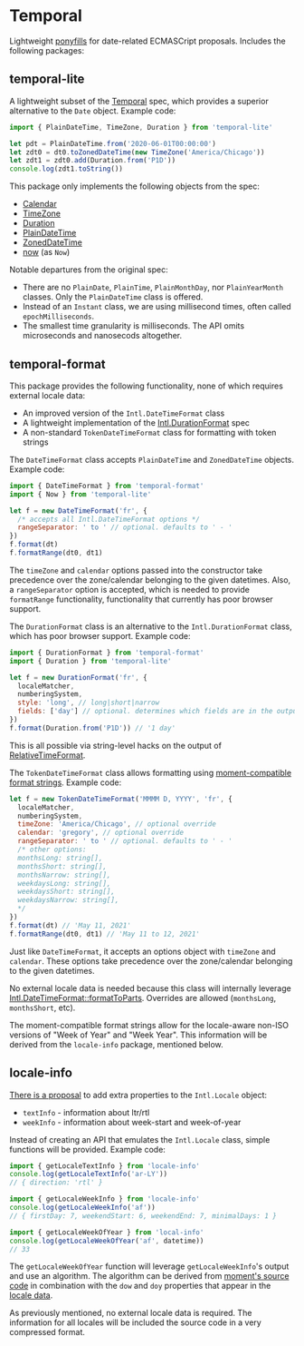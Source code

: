 
# Temporal

Lightweight [ponyfills](https://ponyfoo.com/articles/polyfills-or-ponyfills) for date-related ECMASCript proposals. Includes the following packages:


## temporal-lite

A lightweight subset of the [Temporal](https://tc39.es/proposal-temporal/docs/) spec, which provides a superior alternative to the `Date` object. Example code:

```js
import { PlainDateTime, TimeZone, Duration } from 'temporal-lite'

let pdt = PlainDateTime.from('2020-06-01T00:00:00')
let zdt0 = dt0.toZonedDateTime(new TimeZone('America/Chicago'))
let zdt1 = zdt0.add(Duration.from('P1D'))
console.log(zdt1.toString())
```

This package only implements the following objects from the spec:

- [Calendar](https://tc39.es/proposal-temporal/docs/calendar.html)
- [TimeZone](https://tc39.es/proposal-temporal/docs/timezone.html)
- [Duration](https://tc39.es/proposal-temporal/docs/duration.html)
- [PlainDateTime](https://tc39.es/proposal-temporal/docs/plaindatetime.html)
- [ZonedDateTime](https://tc39.es/proposal-temporal/docs/zoneddatetime.html)
- [now](https://tc39.es/proposal-temporal/docs/now.html) (as `Now`)

Notable departures from the original spec:

- There are no `PlainDate`, `PlainTime`, `PlainMonthDay`, nor `PlainYearMonth` classes. Only the `PlainDateTime` class is offered.
- Instead of an `Instant` class, we are using millisecond times, often called `epochMilliseconds`.
- The smallest time granularity is milliseconds. The API omits microseconds and nanosecods altogether.


## temporal-format

This package provides the following functionality, none of which requires external locale data:

- An improved version of the `Intl.DateTimeFormat` class
- A lightweight implementation of the [Intl.DurationFormat](https://github.com/tc39/proposal-intl-duration-format) spec
- A non-standard `TokenDateTimeFormat` class for formatting with token strings

The `DateTimeFormat` class accepts `PlainDateTime` and `ZonedDateTime` objects. Example code:

```js
import { DateTimeFormat } from 'temporal-format'
import { Now } from 'temporal-lite'

let f = new DateTimeFormat('fr', {
  /* accepts all Intl.DateTimeFormat options */
  rangeSeparator: ' to ' // optional. defaults to ' - '
})
f.format(dt)
f.formatRange(dt0, dt1)
```

The `timeZone` and `calendar` options passed into the constructor take precedence over the zone/calendar belonging to the given datetimes. Also, a `rangeSeparator` option is accepted, which is needed to provide `formatRange` functionality, functionality that currently has poor browser support. 

The `DurationFormat` class is an alternative to the `Intl.DurationFormat` class, which has poor browser support. Example code:

```js
import { DurationFormat } from 'temporal-format'
import { Duration } from 'temporal-lite'

let f = new DurationFormat('fr', {
  localeMatcher,
  numberingSystem,
  style: 'long', // long|short|narrow
  fields: ['day'] // optional. determines which fields are in the output
})
f.format(Duration.from('P1D')) // '1 day'
```

This is all possible via string-level hacks on the output of [RelativeTimeFormat](https://developer.mozilla.org/en-US/docs/Web/JavaScript/Reference/Global_Objects/Intl/RelativeTimeFormat).

The `TokenDateTimeFormat` class allows formatting using [moment-compatible format strings](https://momentjs.com/docs/#/displaying/). Example code:

```js
let f = new TokenDateTimeFormat('MMMM D, YYYY', 'fr', {
  localeMatcher,
  numberingSystem,
  timeZone: 'America/Chicago', // optional override
  calendar: 'gregory', // optional override
  rangeSeparator: ' to ' // optional. defaults to ' - '
  /* other options:
  monthsLong: string[],
  monthsShort: string[],
  monthsNarrow: string[],
  weekdaysLong: string[],
  weekdaysShort: string[],
  weekdaysNarrow: string[],
  */
})
f.format(dt) // 'May 11, 2021'
f.formatRange(dt0, dt1) // 'May 11 to 12, 2021'
```

Just like `DateTimeFormat`, it accepts an options object with `timeZone` and `calendar`. These options take precedence over the zone/calendar belonging to the given datetimes.

No external locale data is needed because this class will internally leverage [Intl.DateTimeFormat::formatToParts](https://developer.mozilla.org/en-US/docs/Web/JavaScript/Reference/Global_Objects/Intl/DateTimeFormat/formatToParts). Overrides are allowed (`monthsLong`, `monthsShort`, etc).

The moment-compatible format strings allow for the locale-aware non-ISO versions of "Week of Year" and "Week Year". This information will be derived from the `locale-info` package, mentioned below.


## locale-info

[There is a proposal](https://github.com/tc39/proposal-intl-locale-info#high-level-design) to add extra properties to the `Intl.Locale` object:

- `textInfo` - information about ltr/rtl
- `weekInfo` - information about week-start and week-of-year

Instead of creating an API that emulates the `Intl.Locale` class, simple functions will be provided. Example code:

```js
import { getLocaleTextInfo } from 'locale-info'
console.log(getLocaleTextInfo('ar-LY'))
// { direction: 'rtl' }

import { getLocaleWeekInfo } from 'locale-info'
console.log(getLocaleWeekInfo('af'))
// { firstDay: 7, weekendStart: 6, weekendEnd: 7, minimalDays: 1 }

import { getLocaleWeekOfYear } from 'local-info'
console.log(getLocaleWeekOfYear('af', datetime))
// 33
```

The `getLocaleWeekOfYear` function will leverage `getLocaleWeekInfo`'s output and use an algorithm. The algorithm can be derived from [moment's source code](https://github.com/moment/moment/blob/develop/src/lib/units/week-calendar-utils.js#L39) in combination with the `dow` and `doy` properties that appear in the [locale data](https://github.com/moment/moment/blob/develop/src/locale/af.js#L67).

As previously mentioned, no external locale data is required. The information for all locales will be included the source code in a very compressed format.

